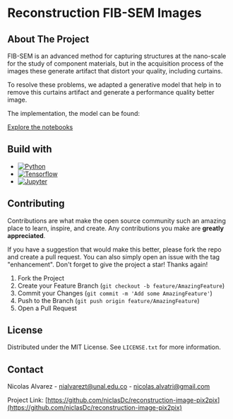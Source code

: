 # Reconstruction FIB-SEM Images

## About The Project

FIB-SEM is an advanced method for capturing structures at the nano-scale for the study of component materials, but in the acquisition process of the images these generate artifact that distort your quality, including curtains.

To resolve these problems, we adapted a generative model that help in to remove this curtains artifact and generate a performance quality better image.

The implementation, the model can be found:

[Explore the notebooks](https://github.com/niclasDc/reconstruction-image-pix2pix/blob/master/notebooks/model_notebook.ipynb)

## Build with

- [![Python][Python-image]][Python-url]
- [![Tensorflow][Tensorflow-image]][Tensorflow-url]
- [![Jupyter][Jupyter-image]][Jupyter-url]

<!-- CONTRIBUTING -->

## Contributing

Contributions are what make the open source community such an amazing place to learn, inspire, and create. Any contributions you make are **greatly appreciated**.

If you have a suggestion that would make this better, please fork the repo and create a pull request. You can also simply open an issue with the tag "enhancement".
Don't forget to give the project a star! Thanks again!

1. Fork the Project
2. Create your Feature Branch (`git checkout -b feature/AmazingFeature`)
3. Commit your Changes (`git commit -m 'Add some AmazingFeature'`)
4. Push to the Branch (`git push origin feature/AmazingFeature`)
5. Open a Pull Request

<!-- LICENSE -->

## License

Distributed under the MIT License. See `LICENSE.txt` for more information.

<!-- CONTACT -->

## Contact

Nicolas Alvarez - nialvarezt@unal.edu.co - nicolas.alvatri@gmail.com

Project Link: [https://github.com/niclasDc/reconstruction-image-pix2pix](https://github.com/niclasDc/reconstruction-image-pix2pix)

<!-- Markdown Links & Images -->

[Python-image]: https://img.shields.io/badge/Python-FFD43B?style=for-the-badge&logo=python&logoColor=blue
[Python-url]: https://www.python.org
[Tensorflow-image]: https://img.shields.io/badge/TensorFlow-FF6F00?style=for-the-badge&logo=TensorFlow&logoColor=white
[Tensorflow-url]: https://img.shields.io/badge/TensorFlow-FF6F00?style=for-the-badge&logo=TensorFlow&logoColor=white
[Jupyter-image]: https://img.shields.io/badge/Jupyter-F37626.svg?&style=for-the-badge&logo=Jupyter&logoColor=white
[Jupyter-url]: https://jupyter.org
